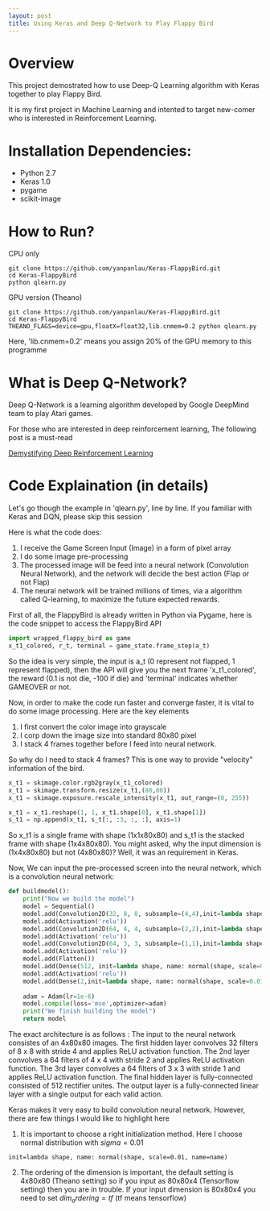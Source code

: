 ```yaml
---
layout: post
title: Using Keras and Deep Q-Network to Play Flappy Bird
---
```


# Overview

This project demostrated how to use Deep-Q Learning algorithm with Keras together to play Flappy Bird.

It is my first project in Machine Learning and intented to target new-comer who is interested in Reinforcement Learning.

# Installation Dependencies:

* Python 2.7
* Keras 1.0 
* pygame
* scikit-image

# How to Run?

CPU only

```
git clone https://github.com/yanpanlau/Keras-FlappyBird.git
cd Keras-FlappyBird
python qlearn.py
```

GPU version (Theano)

```
git clone https://github.com/yanpanlau/Keras-FlappyBird.git
cd Keras-FlappyBird
THEANO_FLAGS=device=gpu,floatX=float32,lib.cnmem=0.2 python qlearn.py
```

Here, 'lib.cnmem=0.2' means you assign 20% of the GPU memory to this programme

# What is Deep Q-Network?

Deep Q-Network is a learning algorithm developed by Google DeepMind team to play Atari games.

For those who are interested in deep reinforcement learning, The following post is a must-read

[Demystifying Deep Reinforcement Learning](https://www.nervanasys.com/demystifying-deep-reinforcement-learning/)


# Code Explaination (in details)

Let's go though the example in 'qlearn.py', line by line. If you familiar with Keras and DQN, please skip this session

Here is what the code does: 

1. I receive the Game Screen Input (Image) in a form of pixel array
2. I do some image pre-processing 
3. The processed image will be feed into a neural network (Convolution Neural Network), and the network will decide the best action (Flap or not Flap)
4. The neural network will be trained millions of times, via a algorithm called Q-learning, to maximize the future expected rewards.

First of all, the FlappyBird is already written in Python via Pygame, here is the code snippet to access the FlappyBird API

```python
import wrapped_flappy_bird as game
x_t1_colored, r_t, terminal = game_state.frame_step(a_t)
```
So the idea is very simple, the input is a_t (0 represent not flapped, 1 represent flapped), then the API will give you the next frame 'x_t1_colored', the reward (0.1 is not die, -100 if die) and 'terminal' indicates whether GAMEOVER or not.

Now, in order to make the code run faster and converge faster, it is vital to do some image processing. Here are the key elements

1. I first convert the color image into grayscale
2. I corp down the image size into standard 80x80 pixel
3. I stack 4 frames together before I feed into neural network. 

So why do I need to stack 4 frames? This is one way to provide "velocity" information of the bird.

```python
x_t1 = skimage.color.rgb2gray(x_t1_colored)
x_t1 = skimage.transform.resize(x_t1,(80,80))
x_t1 = skimage.exposure.rescale_intensity(x_t1, out_range=(0, 255))

x_t1 = x_t1.reshape(1, 1, x_t1.shape[0], x_t1.shape[1])
s_t1 = np.append(x_t1, s_t[:, :3, :, :], axis=1)
```
So x_t1 is a single frame with shape (1x1x80x80) and s_t1 is the stacked frame with shape (1x4x80x80). You might asked, why the input dimension is (1x4x80x80) but not (4x80x80)? Well, it was an requirement in Keras.

Now, We can input the pre-processed screen into the neural network, which is a convolution neural network:

```python
def buildmodel():
    print("Now we build the model")
    model = Sequential()
    model.add(Convolution2D(32, 8, 8, subsample=(4,4),init=lambda shape, name: normal(shape, scale=0.01, name=name), border_mode='same',input_shape=(img_channels,img_rows,img_cols)))
    model.add(Activation('relu'))
    model.add(Convolution2D(64, 4, 4, subsample=(2,2),init=lambda shape, name: normal(shape, scale=0.01, name=name), border_mode='same'))
    model.add(Activation('relu'))
    model.add(Convolution2D(64, 3, 3, subsample=(1,1),init=lambda shape, name: normal(shape, scale=0.01, name=name), border_mode='same'))
    model.add(Activation('relu'))
    model.add(Flatten())
    model.add(Dense(512, init=lambda shape, name: normal(shape, scale=0.01, name=name)))
    model.add(Activation('relu'))
    model.add(Dense(2,init=lambda shape, name: normal(shape, scale=0.01, name=name)))
   
    adam = Adam(lr=1e-6)
    model.compile(loss='mse',optimizer=adam)
    print("We finish building the model")
    return model
```

The exact architecture is as follows : The input to the neural network consistes of an 4x80x80 images. The first hidden layer convolves 32 filters of 8 x 8 with stride 4 and applies ReLU activation function. The 2nd layer convolves a 64 filters of 4 x 4 with stride 2 and applies ReLU activation function. The 3rd layer convolves a 64 filters of 3 x 3 with stride 1 and applies ReLU activation function. The final hidden layer is fully-connected consisted of 512 rectifier unites. The output layer is a fully-connected linear layer with a single output for each valid action.

Keras makes it very easy to build convolution neural network. However, there are few things I would like to highlight here

1. It is important to choose a right initialization method. Here I choose normal distribution with $sigma=0.01$

```
init=lambda shape, name: normal(shape, scale=0.01, name=name)
```

2. The ordering of the dimension is important, the default setting is 4x80x80 (Theano setting) so if you input as 80x80x4 (Tensorflow setting) then you are in trouble. If your input dimension is 80x80x4 you need to set $dim_ordering = tf$ (tf means tensorflow)


